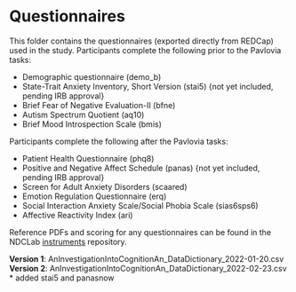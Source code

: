 # Questionnaires

This folder contains the questionnaires (exported directly from REDCap) used in the study.  Participants complete the following prior to the Pavlovia tasks:
* Demographic questionnaire (demo_b)
* State-Trait Anxiety Inventory, Short Version (stai5) {not yet included, pending IRB approval}
* Brief Fear of Negative Evaluation-II (bfne)
* Autism Spectrum Quotient (aq10)
* Brief Mood Introspection Scale (bmis)

Participants complete the following after the Pavlovia tasks:
* Patient Health Questionnaire (phq8)
* Positive and Negative Affect Schedule (panas) {not yet included, pending IRB approval}
* Screen for Adult Anxiety Disorders (scaared)
* Emotion Regulation Questionnaire (erq)
* Social Interaction Anxiety Scale/Social Phobia Scale (sias6sps6)
* Affective Reactivity Index (ari)

Reference PDFs and scoring for any questionnaires can be found in the NDCLab [instruments](https://github.com/NDCLab/instruments) repository.


**Version 1**: AnInvestigationIntoCognitionAn_DataDictionary_2022-01-20.csv</br>
**Version 2**: AnInvestigationIntoCognitionAn_DataDictionary_2022-02-23.csv
    * added stai5 and panasnow
